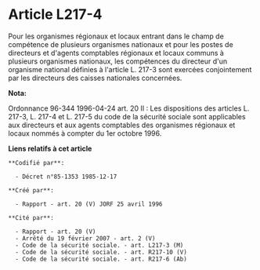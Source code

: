 # Article L217-4

Pour les organismes régionaux et locaux entrant dans le champ de compétence de plusieurs organismes nationaux et pour les
postes de directeurs et d'agents comptables régionaux et locaux communs à plusieurs organismes nationaux, les compétences du
directeur d'un organisme national définies à l'article L. 217-3 sont exercées conjointement par les directeurs des caisses
nationales concernées.

**Nota:**

Ordonnance 96-344 1996-04-24 art. 20 II : Les dispositions des articles L. 217-3, L. 217-4 et L. 217-5 du code de la sécurité
sociale sont applicables aux directeurs et aux agents comptables des organismes régionaux et locaux nommés à compter du 1er
octobre 1996.

**Liens relatifs à cet article**

	**Codifié par**:

	  - Décret n°85-1353 1985-12-17

	**Créé par**:

	  - Rapport - art. 20 (V) JORF 25 avril 1996

	**Cité par**:

	  - Rapport - art. 20 (V)
	  - Arrêté du 19 février 2007 - art. 2 (V)
	  - Code de la sécurité sociale. - art. L217-3 (M)
	  - Code de la sécurité sociale. - art. R217-10 (V)
	  - Code de la sécurité sociale. - art. R217-6 (Ab)
